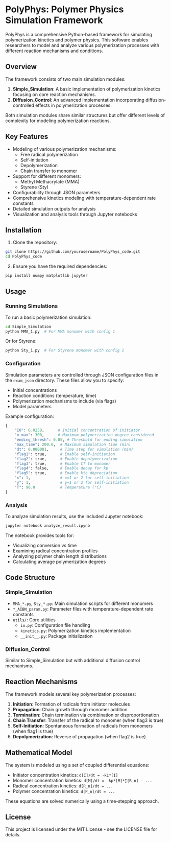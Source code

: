 # PolyPhys: Polymer Physics Simulation Framework

PolyPhys is a comprehensive Python-based framework for simulating polymerization kinetics and polymer physics. This software enables researchers to model and analyze various polymerization processes with different reaction mechanisms and conditions.

## Overview

The framework consists of two main simulation modules:

1. **Simple_Simulation**: A basic implementation of polymerization kinetics focusing on core reaction mechanisms.
2. **Diffusion_Control**: An advanced implementation incorporating diffusion-controlled effects in polymerization processes.

Both simulation modules share similar structures but offer different levels of complexity for modeling polymerization reactions.

## Key Features

- Modeling of various polymerization mechanisms:
  - Free radical polymerization
  - Self-initiation
  - Depolymerization
  - Chain transfer to monomer
- Support for different monomers:
  - Methyl Methacrylate (MMA)
  - Styrene (Sty)
- Configurability through JSON parameters
- Comprehensive kinetics modeling with temperature-dependent rate constants
- Detailed simulation outputs for analysis
- Visualization and analysis tools through Jupyter notebooks

## Installation

1. Clone the repository:
```bash
git clone https://github.com/yourusername/PolyPhys_code.git
cd PolyPhys_code
```

2. Ensure you have the required dependencies:
```bash
pip install numpy matplotlib jupyter
```

## Usage

### Running Simulations

To run a basic polymerization simulation:

```bash
cd Simple_Simulation
python MMA_1.py  # For MMA monomer with config 1
```

Or for Styrene:

```bash
python Sty_1.py  # For Styrene monomer with config 1
```

### Configuration

Simulation parameters are controlled through JSON configuration files in the `exam_json` directory. These files allow you to specify:

- Initial concentrations
- Reaction conditions (temperature, time)
- Polymerization mechanisms to include (via flags)
- Model parameters

Example configuration:
```python
{
    "I0": 0.0258,      # Initial concentration of initiator
    "n_max": 300,      # Maximum polymerization degree considered
    "ending_thresh": 0.85, # Threshold for ending simulation
    "max_time": 200.0,  # Maximum simulation time (min)
    "dt": 0.000001,     # Time step for simulation (min)
    "flag1": true,      # Enable self-initiation
    "flag2": true,      # Enable depolymerization
    "flag3": true,      # Enable CT to monomer
    "flag4": false,     # Enable decay for kp
    "flag5": true,      # Enable ktc depreciation
    "x": 1,             # x=1 or 2 for self-initiation
    "y": 1,             # y=1 or 2 for self-initiation
    "T": 90.0           # Temperature (°C)
}
```

### Analysis

To analyze simulation results, use the included Jupyter notebook:

```bash
jupyter notebook analyze_result.ipynb
```

The notebook provides tools for:
- Visualizing conversion vs time
- Examining radical concentration profiles
- Analyzing polymer chain length distributions
- Calculating average polymerization degrees

## Code Structure

### Simple_Simulation

- `MMA_*.py`, `Sty_*.py`: Main simulation scripts for different monomers
- `*_AIBN_param.py`: Parameter files with temperature-dependent rate constants
- `utils/`: Core utilities
  - `io.py`: Configuration file handling
  - `kinetics.py`: Polymerization kinetics implementation
  - `__init__.py`: Package initialization

### Diffusion_Control

Similar to Simple_Simulation but with additional diffusion control mechanisms.

## Reaction Mechanisms

The framework models several key polymerization processes:

1. **Initiation**: Formation of radicals from initiator molecules
2. **Propagation**: Chain growth through monomer addition
3. **Termination**: Chain termination via combination or disproportionation
4. **Chain Transfer**: Transfer of the radical to monomer (when flag3 is true)
5. **Self-Initiation**: Spontaneous formation of radicals from monomers (when flag1 is true)
6. **Depolymerization**: Reverse of propagation (when flag2 is true)

## Mathematical Model

The system is modeled using a set of coupled differential equations:

- Initiator concentration kinetics: `d[I]/dt = -ki*[I]`
- Monomer concentration kinetics: `d[M]/dt = -kp*[M]*∑[R_n] - ...`
- Radical concentration kinetics: `d[R_n]/dt = ...`
- Polymer concentration kinetics: `d[P_n]/dt = ...`

These equations are solved numerically using a time-stepping approach.

## License

This project is licensed under the MIT License - see the LICENSE file for details.
